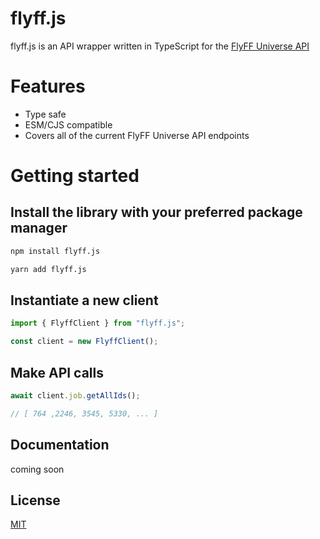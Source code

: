 # flyff.js

flyff.js is an API wrapper written in TypeScript for the [FlyFF Universe API](https://api.flyff.com/)

# Features

- Type safe
- ESM/CJS compatible
- Covers all of the current FlyFF Universe API endpoints

# Getting started

## Install the library with your preferred package manager

```bash
npm install flyff.js
```

```bash
yarn add flyff.js
```

## Instantiate a new client

```js
import { FlyffClient } from "flyff.js";

const client = new FlyffClient();
```

## Make API calls

```js
await client.job.getAllIds();

// [ 764 ,2246, 3545, 5330, ... ]
```

## Documentation

coming soon

## License

[MIT](https://choosealicense.com/licenses/mit/)

